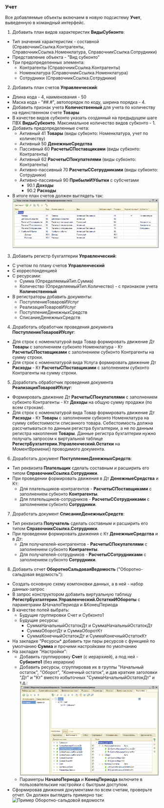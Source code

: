 ### Учет

Все добавляемые объекты включаем в новую подсистему **Учет**, выведенную в командный интерфейс.

1. Добавить план видов характеристик **ВидыСубконто**:
  * Тип значения характеристик - составной (СправочникСсылка.Контрагенты, СправочникСсылка.Номенклатура, СправочникСсылка.Сотрудники)
  * Представление объекта - "Вид субконто"
  * Три предопределенных элемента:
      * Контрагенты (СправочникСсылка.Контрагенты)
      * Номенклатура (СправочникСсылка.Номенклатура)
      * Сотрудники (СправочникСсылка.Сотрудники)

2. Добавить план счетов **Управленческий**:
  * Длина кода - 4, наименования - 50
  * Маска кода - "##.#", автопорядок по коду, ширина порядка - 4.
  * Добавить признак учета **Количественный** для учета по количеству на единственном счете **Товары**
  * В качестве видов субконто указать созданный на предыдущем шаге ПВХ **ВидыСубконто**. Максимальное количество видов субконто - 1.
  * Добавить предопределенные счета:
    * Активный 41 **Товары** (виды субконто: Номенклатура, учет по количеству)
    * Активный 50 **ДенежныеСредства**
    * Пассивный 60 **РасчетыСПоставщиками** (виды субконто: Контрагенты)
    * Активный 62 **РасчетыСПокупателями** (виды субконто: Контрагенты)
    * Активно-пассивный 70 **РасчетыССотрудниками** (виды субконто: Сотрудники)
    * Активно-пассивный 90 **ПрибылиИУбытки** с субсчетами
      * 90.1 **Доходы**
      * 90.2 **Расходы**
  * В итоге план счетов должен выглядеть так:
![План счетов Управленческий](diploma-c-chart-of-accounts.png)

3. Добавить регистр бухгалтерии **Управленческий**:
  * С учетом по плану счетов **Управленческий**
  * С корреспонденцией
  * С ресурсами:
    * Сумма (ОпределяемыйТип.Сумма)
    * Количество (ОпределяемыйТип.Количество) - с признаком учета **Количественный**
  * В регистраторы добавить документы:
    * ПоступлениеТоваровИУслуг
    * РеализацияТоваровИУслуг
    * ПоступлениеДенежныхСредств
    * СписаниеДенежныхСредств

4. Доработать обработчик проведения документа **ПоступлениеТоваровИУслуг**:
  * Для строк с номенклатурой вида Товар формировать движение Дт **Товары** с заполнением субконто Номенклатура - Кт **РасчетыСПоставщиками** с заполнением субконто Контрагенты на сумму строки.
  * Для строк с номенклатурой вида Услуга формировать движение Дт **Расходы** - Кт **РасчетыСПоставщиками** с заполнением субконто Контрагенты на сумму строки.
    
5. Доработать обработчик проведения документа **РеализацияТоваровИУслуг**:
  * Формировать движение Дт **РасчетыСПокупателями** с заполнением субконто Контрагенты - Кт **Доходы** на общую сумму продажи (по всем строкам).
  * Для строк с номенклатурой вида Товар формировать движение Дт **Расходы** - Кт **Товары** с заполнением субконто Номенклатура на сумму себестоимости списанного товара. Себестоимость должна рассчитываться по данным регистра бухгалтерии, а не по данным регистра накопления **Товары**. Данные регистра бухгалтерии нужно получать запросом к виртуальной таблице **РегистрБухгалтерии.Управленческий.Остатки** на МоментВремени() проводимого документа.

6. Доработать документ **ПоступлениеДенежныхСредств**:
  * Тип реквизита **Плательщик** сделать составным и расширить его типом **СправочникСсылка.Сотрудники**.
  * При проведении формировать движения в Дт **ДенежныеСредства** и Кт:
    * Для плательщиков-контрагентов - **РасчетыСПоставщиками** с заполнением субконто **Контрагенты**.
    * Для плательщиков-сотрудников - **РасчетыССотрудниками** с заполнением субконто **Сотрудники**.
      
7. Доработать документ **СписаниеДенежныхСредств**:
  * Тип реквизита **Получатель** сделать составным и расширить его типом **СправочникСсылка.Сотрудники**.
  * При проведении формировать движения с Кт **ДенежныеСредства** и в Дт:
    * Для получателей-контрагентов - **РасчетыСПокупателями** с заполнением субконто **Контрагенты**.
    * Для получателей-сотрудников - **РасчетыССотрудниками** с заполнением субконто **Сотрудники**.
      
8. Добавить отчет **ОборотноСальдоваяВедомость** ("Оборотно-сальдовая ведомость"):
  * Создать основную схему компоновки данных, а в ней - набор данных-запрос
  * В запрос конструктором добавить виртуальную таблицу **РегистрБухгалтерии.Управленческий.ОстаткиИОбороты** с параметрами &НачалоПериода и &КонецПериода
  * В качестве полей выбрать:
    * Будущие группировки Счет и Субконто1
    * Будущие ресурсы:
      * СуммаНачальныйОстатокДт и СуммаНачальныйОстатокДт
      * СуммаОборотДт и СуммаОборотКт
      * СуммаКонечныйОстатокДт и СуммаКонечныйОстатокКт
  * На закладке "Ресурсы* добавить три пары ресурсов с функцией по умолчанию **Сумма** и прочими настройками по умолчанию
  * На закладке "Настройки":
    * Добавить группирровку **Счет** (с иерархией), а под ней - **Субконто1** (без иерархии)
    * Добавить ресурсы, сгруппировав их в группы "Начальный остаток", "Оборот", "Конечный остаток", и дав краткие заголовки "Дт" и "Кт" вместо избыточных "СуммаНачальныйОстатокДт" и т.д.:
![Настройки Оборотно-сальдовой ведомости](diploma-c-trial-balance.png)
    * Параметры **НачалоПериода** и **КонецПериода** включите в пользовательские настройки с быстрым доступом.
  * Сформировав движения документами по всем счетам, проверьте отчет. Он должен выглядеть примерно так:
  ![Пример Оборотно-сальдовой ведомости](diploma-c-trial-balance-sample.png)

